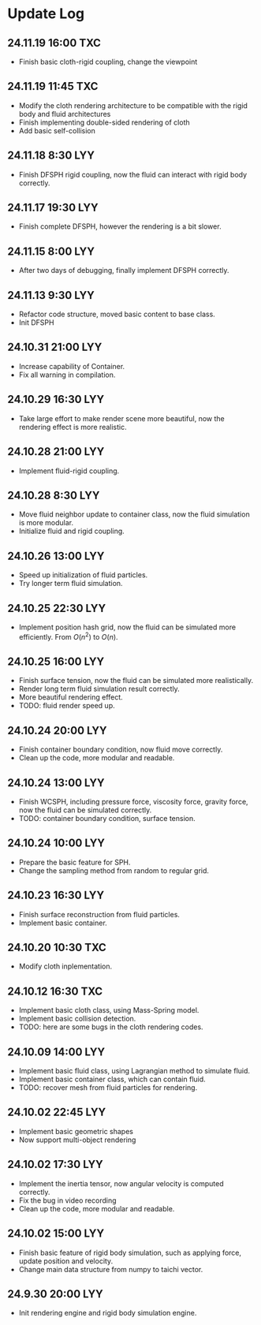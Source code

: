 # Update Log

## 24.11.19 16:00 TXC

- Finish basic cloth-rigid coupling, change the viewpoint

## 24.11.19 11:45 TXC

- Modify the cloth rendering architecture to be compatible with the rigid body and fluid architectures
- Finish implementing double-sided rendering of cloth
- Add basic self-collision

## 24.11.18 8:30 LYY

- Finish DFSPH rigid coupling, now the fluid can interact with rigid body correctly.

## 24.11.17 19:30 LYY

- Finish complete DFSPH, however the rendering is a bit slower.

## 24.11.15 8:00 LYY

- After two days of debugging, finally implement DFSPH correctly.

## 24.11.13 9:30 LYY

- Refactor code structure, moved basic content to base class.
- Init DFSPH

## 24.10.31 21:00 LYY

- Increase capability of Container.
- Fix all warning in compilation.

## 24.10.29 16:30 LYY

- Take large effort to make render scene more beautiful, now the rendering effect is more realistic.

## 24.10.28 21:00 LYY

- Implement fluid-rigid coupling.

## 24.10.28 8:30 LYY

- Move fluid neighbor update to container class, now the fluid simulation is more modular.
- Initialize fluid and rigid coupling.

## 24.10.26 13:00 LYY

- Speed up initialization of fluid particles.
- Try longer term fluid simulation.

## 24.10.25 22:30 LYY

- Implement position hash grid, now the fluid can be simulated more efficiently. From $O(n^2)$ to $O(n)$.

## 24.10.25 16:00 LYY

- Finish surface tension, now the fluid can be simulated more realistically.
- Render long term fluid simulation result correctly.
- More beautiful rendering effect.
- TODO: fluid render speed up.

## 24.10.24 20:00 LYY

- Finish container boundary condition, now fluid move correctly.
- Clean up the code, more modular and readable.

## 24.10.24 13:00 LYY

- Finish WCSPH, including pressure force, viscosity force, gravity force, now the fluid can be simulated correctly.
- TODO: container boundary condition, surface tension.

## 24.10.24 10:00 LYY

- Prepare the basic feature for SPH.
- Change the sampling method from random to regular grid.

## 24.10.23 16:30 LYY

- Finish surface reconstruction from fluid particles.
- Implement basic container.

## 24.10.20 10:30 TXC

- Modify cloth inplementation.

## 24.10.12 16:30 TXC

- Implement basic cloth class, using Mass-Spring model.
- Implement basic collision detection.
- TODO: here are some bugs in the cloth rendering codes.

## 24.10.09 14:00 LYY

- Implement basic fluid class, using Lagrangian method to simulate fluid.
- Implement basic container class, which can contain fluid.
- TODO: recover mesh from fluid particles for rendering.

## 24.10.02 22:45 LYY

- Implement basic geometric shapes
- Now support multi-object rendering

## 24.10.02 17:30 LYY

- Implement the inertia tensor, now angular velocity is computed correctly.
- Fix the bug in video recording
- Clean up the code, more modular and readable.

## 24.10.02 15:00 LYY

- Finish basic feature of rigid body simulation, such as applying force, update position and velocity.
- Change main data structure from numpy to taichi vector.

## 24.9.30 20:00 LYY

- Init rendering engine and rigid body simulation engine.
